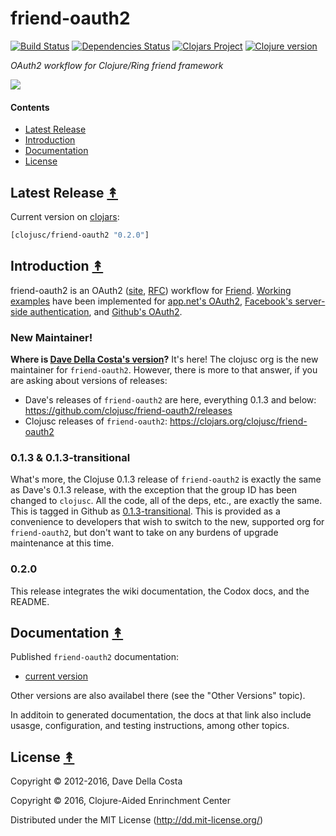 # friend-oauth2

[![Build Status][travis-badge]][travis]
[![Dependencies Status][deps-badge]][deps]
[![Clojars Project][clojars-badge]][clojars]
[![Clojure version][clojure-v]][project]

*OAuth2 workflow for Clojure/Ring friend framework*

[![][logo]][logo-large]


#### Contents

* [Latest Release](#latest-release-)
* [Introduction](#introduction-)
* [Documentation](#documentation-)
* [License](#license-)


## Latest Release [&#x219F;](#contents)

Current version on [clojars][clojars]:

```clojure
[clojusc/friend-oauth2 "0.2.0"]
```


## Introduction [&#x219F;](#contents)

friend-oauth2 is an OAuth2 ([site][oauth2 site], [RFC][oauth2 rfc]) workflow
for [Friend][friend url]. [Working examples][friend oauth2 examples] have been
implemented for [app.net's OAuth2][app.net's OAuth2],
[Facebook's server-side authentication][Facebook's auth], and
[Github's OAuth2][Github's OAuth2].


### New Maintainer!

**Where is [Dave Della Costa's version][Dave Della Costa's version]?** It's here!
The clojusc org is the new maintainer for `friend-oauth2`. However, there is
more to that answer, if you are asking about versions of releases:

* Dave's releases of `friend-oauth2` are here, everything 0.1.3 and below:
  https://github.com/clojusc/friend-oauth2/releases
* Clojusc releases of `friend-oauth2`: https://clojars.org/clojusc/friend-oauth2


### 0.1.3 & 0.1.3-transitional

What's more, the Clojuse 0.1.3 release of `friend-oauth2` is exactly the same as
Dave's 0.1.3 release, with the exception that the group ID has been changed to
`clojusc`. All the code, all of the deps, etc., are exactly the same. This is
tagged in Github as [0.1.3-transitional][0.1.3-transitional]. This is provided as
a convenience to developers that wish to switch to the new, supported org for
`friend-oauth2`, but don't want to take on any burdens of upgrade maintenance at
this time.


### 0.2.0

This release integrates the wiki documentation, the Codox docs, and the README.


## Documentation [&#x219F;](#contents)

Published `friend-oauth2` documentation:
 * [current version](http://clojusc.github.io/friend-oauth2/current/)

Other versions are also availabel there (see the "Other Versions" topic).

In additoin to generated documentation, the docs at that link also include
usasge, configuration, and testing instructions, among other topics.


## License [&#x219F;](#contents)

Copyright © 2012-2016, Dave Della Costa

Copyright © 2016, Clojure-Aided Enrinchment Center

Distributed under the MIT License (http://dd.mit-license.org/)

[oauth2 site]: https://oauth.net/2/
[oauth2 rfc]: https://tools.ietf.org/html/rfc6749
[friend url]: https://github.com/cemerick/friend
[friend oauth2 examples]: https://github.com/clojusc/friend-oauth2-examples
[app.net's OAuth2]: https://github.com/appdotnet/api-spec/blob/master/auth.md
[Facebook's auth]: https://developers.facebook.com/docs/authentication/server-side/
[Github's OAuth2]: http://developer.github.com/v3/oauth/
[docs]: https://github.com/clojusc/friend-oauth2/wiki
[Dave Della Costa's version]: https://github.com/ddellacosta/friend-oauth2/
[0.1.3-transitional]: https://github.com/clojusc/friend-oauth2/releases/tag/0.1.3-transitional

[travis]: https://travis-ci.org/clojusc/friend-oauth2
[travis-badge]: https://travis-ci.org/clojusc/friend-oauth2.png?branch=master
[deps]: http://jarkeeper.com/clojusc/friend-oauth2
[deps-badge]: http://jarkeeper.com/clojusc/friend-oauth2/status.svg
[logo]: resources/images/friend-oauth-logo-x250.png
[logo-large]: resources/images/friend-oauth-logo-x1000.png
[tag-badge]: https://img.shields.io/github/tag/clojusc/friend-oauth2.svg
[tag]: https://github.com/clojusc/friend-oauth2/tags
[clojure-v]: https://img.shields.io/badge/Clojure-1.5+-blue.svg
[project]: https://github.com/clojusc/friend-oauth2/blob/master/project.clj
[clojars]: https://clojars.org/clojusc/friend-oauth2
[clojars-badge]: https://img.shields.io/clojars/v/friend-oauth2.svg
